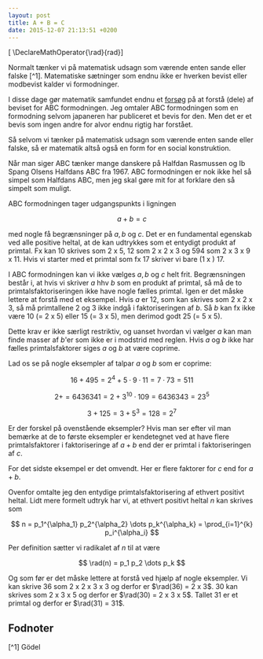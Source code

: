```yaml
---
layout: post
title: A + B = C
date: 2015-12-07 21:13:51 +0200
---
```

<!-- MathJax configuration -->
<script type="text/javascript" src="http://cdn.mathjax.org/mathjax/latest/MathJax.js?config=TeX-AMS-MML_HTMLorMML,http://arnabocean.com/javascripts/MathJaxLocal.js">
</script>
<!-- End MathJax Configuration -->

\[ \DeclareMathOperator{\rad}{rad}\]

Normalt tænker vi på matematisk udsagn som værende enten sande eller falske [^1]. Matematiske sætninger som endnu ikke er hverken bevist eller modbevist kalder vi formodninger.

I disse dage gør matematik samfundet endnu et [forsøg](http://www.claymath.org/events/iut-theory-shinichi-mochizuki) på at forstå (dele) af beviset for ABC formodningen. Jeg omtaler ABC formodningen som en formodning selvom japaneren har publiceret et bevis for den. Men det er et bevis som ingen andre for alvor endnu rigtig har forstået. 

Så selvom vi tænker på matematisk udsagn som værende enten sande eller falske, så er matematik altså også en form for en social konstruktion.

Når man siger ABC tænker mange danskere på Halfdan Rasmussen og Ib Spang Olsens Halfdans ABC fra 1967. ABC formodningen er nok ikke hel så simpel som Halfdans ABC, men jeg skal gøre mit for at forklare den så simpelt som muligt.

ABC formodningen tager udgangspunkts i ligningen

$$
a + b = c
$$

med nogle få begrænsninger på $a, b$ og $c$. Det er en fundamental egenskab ved alle positive heltal, at de kan udtrykkes som et entydigt produkt af primtal. Fx kan 10 skrives som 2 x 5, 12 som 2 x 2 x 3 og 594 som 2 x 3 x 9 x 11. Hvis vi starter med et primtal som fx 17 skriver vi bare (1 x ) 17. 

I ABC formodningen kan vi ikke vælges $a, b$ og $c$ helt frit. Begrænsningen består i, at hvis vi skriver $a$ hhv $b$ som en produkt af primtal, så må de to primtalsfaktoriseringen ikke have nogle fælles primtal. Igen er det måske lettere at forstå med et eksempel. Hvis $a$ er 12, som kan skrives som 2 x 2 x 3, så må primtallene 2 og 3 ikke indgå i faktoriseringen af $b$. Så $b$ kan fx ikke være 10 (= 2 x 5) eller 15 (= 3 x 5), men derimod godt 25 (= 5 x 5). 

Dette krav er ikke særligt restriktiv, og uanset hvordan vi vælger $a$ kan man finde masser af $b$'er som ikke er i modstrid med reglen. Hvis $a$ og $b$ ikke har fælles primtalsfaktorer siges $a$ og $b$ at være coprime.

Lad os se på nogle eksempler af talpar $a$ og $b$ som er coprime:

$$
16 + 495 = 2^4 + 5 · 9 · 11 = 7 · 73 = 511
$$

$$
2 + = 6436341 = 2 + 3^10 · 109 = 6436343 = 23^5 
$$

$$
3 + 125 = 3 + 5^3 = 128 = 2^7
$$

Er der forskel på ovenstående eksempler? Hvis man ser efter vil man bemærke at de to første eksempler er kendetegnet ved at have flere primtalsfaktorer i faktoriseringe af $a + b$ end der er primtal i faktoriseringen af $c$.

For det sidste eksempel er det omvendt. Her er flere faktorer for $c$ end for $a + b$.

Ovenfor omtalte jeg den entydige primtalsfaktorisering af ethvert positivt heltal. Lidt mere formelt udtryk har vi, at ethvert positivt heltal $n$ kan skrives som

$$
n = p_1^{\alpha_1} p_2^{\alpha_2} \dots p_k^{\alpha_k} = \prod_{i=1}^{k}   p_i^{\alpha_i}
$$

Per definition sætter vi radikalet af $n$ til at være

$$
\rad(n) = p_1 p_2 \dots  p_k
$$

Og som før er det måske lettere at forstå ved hjælp af nogle eksempler. Vi kan skrive 36 som 2 x 2 x 3 x 3 og derfor er $\rad(36) = 2 x 3$. 30 kan skrives som 2 x 3 x 5 og derfor er $\rad(30) = 2 x 3 x 5$. Tallet 31 er et primtal og derfor er $\rad(31) = 31$.


 

## Fodnoter
[^1] Gödel
